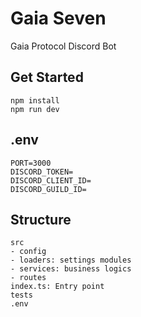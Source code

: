 # Gaia Seven

Gaia Protocol Discord Bot

## Get Started

```
npm install
npm run dev
```

## .env

```
PORT=3000
DISCORD_TOKEN=
DISCORD_CLIENT_ID=
DISCORD_GUILD_ID=
```

## Structure

```
src
- config
- loaders: settings modules
- services: business logics
- routes
index.ts: Entry point
tests
.env
```
